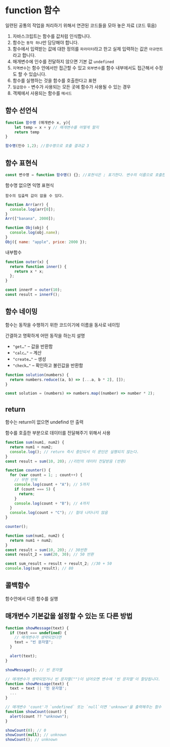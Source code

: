 # function 함수

일련된 공통의 작업을 처리하기 위해서 연관된 코드들을 모아 놓은 자료 (코드 묶음)

1. 자바스크립트는 함수를 값처럼 인식합니다.
2. 함수는 `동작 하나`만 담당해야 합니다.
3. 함수에서 입력받는 값에 대한 정의를 `파라미터`라고 한고
   실제 입력하는 값은 `아규먼트`라고 합니다.
4. 매개변수에 인수를 전달하지 않으면 기본 값 `undefined`
5. `지역변수`는 함수 안에서만 접근할 수 있고
   `외부변수`를 함수 내부에서도 접근해서 수정도 할 수 있습니다.
6. 함수를 실행하는 것을 함수를 호출한다고 표현
7. `일급함수` - 변수가 사용되는 모든 곳에 함수가 사용될 수 있는 경우
8. 객체에서 사용되는 함수를 `메서드`

## 함수 선언식

```js
function 함수명 (매개변수 x, y){
	let temp = x + y // 매개변수를 어떻게 할지
	return temp
}

함수명(인수 1,2); //함수명으로 호출 결과값 3
```

## 함수 표현식

```js
const 변수명 = function 함수명() {}; //표현식은 ; 표기한다. 변수의 이름으로 호출한다
```

함수명 없으면 익명 표현식

`함수의 입출력 값이 없을 수 있다.`

```js
function Arr(arr) {
  console.log(arr[0]);
}
Arr(["banana", 2000]);

function Obj(obj) {
  console.log(obj.name);
}
Obj({ name: "apple", price: 2000 });
```

내부함수

```js
function outer(x) {
  return function inner() {
    return x * x;
  };
}

const innerF = outer(10);
const result = innerF();
```

## 함수 네이밍

함수는 동작을 수행하기 위한 코드이기에 이름을 동사로 네이밍

간결하고 명확하게 어떤 동작을 하는지 설명

- `"get…"` – 값을 반환함
- `"calc…"` – 계산
- `"create…"` – 생성
- `"check…"` – 확인하고 불린값을 반환함

```js
function solution(numbers) {
  return numbers.reduce((a, b) => [...a, b * 2], []);
}

const solution = (numbers) => numbers.map((number) => number * 2);
```

## return

함수는 return이 없으면 undefind 만 출력

함수를 호출한 부분으로 데이터를 전달해주기 위해서 사용

```js
function sum(num1, num2) {
  return num1 + num2;
  console.log(); // return 즉시 중단되서 이 문단은 실행되지 않는다.
}
const result = sum(10, 20); //리턴의 데이터 전달받음 (반환)
```

```js
function counter() {
  for (var count = 1; ; count++) {
    // 무한 반복
    console.log(count + "A"); // 5까지
    if (count === 5) {
      return;
    }
    console.log(count + "B"); // 4까지
  }
  console.log(count + "C"); // 절대 나타나지 않음
}

counter();
```

```js
function sum(num1, num2) {
  return num1 + num2;
}
const result = sum(10, 20); // 30반환
const result_2 = sum(20, 30); // 50 반환

const sum_result = result + result_2; //30 + 50
console.log(sum_result); // 80
```

## 콜백함수

함수안에서 다른 함수를 실행

## 매개변수 기본값을 설정할 수 있는 또 다른 방법

```js
function showMessage(text) {
  if (text === undefined) {
    // 매개변수가 생략되었다면
    text = "빈 문자열";
  }

  alert(text);
}

showMessage(); // 빈 문자열
```

```js
// 매개변수가 생략되었거나 빈 문자열("")이 넘어오면 변수에 '빈 문자열'이 할당됩니다.
function showMessage(text) {
  text = text || '빈 문자열';
  ...
}
```

```js
// 매개변수 'count'가 `undefined` 또는 `null`이면 'unknown'을 출력해주는 함수
function showCount(count) {
  alert(count ?? "unknown");
}

showCount(0); // 0
showCount(null); // unknown
showCount(); // unknown
```
